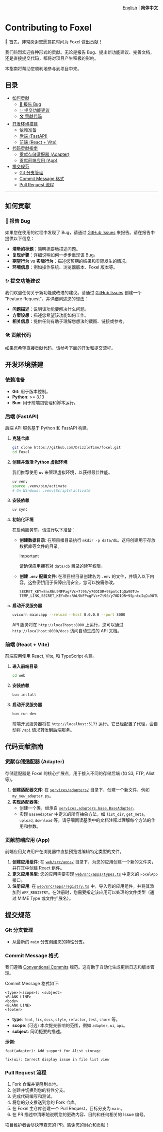 <div align="right">
  <a href="./CONTRIBUTING.md">English</a> | <b>简体中文</b>
</div>

# Contributing to Foxel

🎉 首先，非常感谢您愿意花时间为 Foxel 做出贡献！

我们热烈欢迎各种形式的贡献。无论是报告 Bug、提出新功能建议、完善文档，还是直接提交代码，都将对项目产生积极的影响。

本指南将帮助您顺利地参与到项目中来。

## 目录

- [如何贡献](#如何贡献)
  - [🐛 报告 Bug](#-报告-bug)
  - [✨ 提交功能建议](#-提交功能建议)
  - [🛠️ 贡献代码](#️-贡献代码)
- [开发环境搭建](#开发环境搭建)
  - [依赖准备](#依赖准备)
  - [后端 (FastAPI)](#后端-fastapi)
  - [前端 (React + Vite)](#前端-react--vite)
- [代码贡献指南](#代码贡献指南)
  - [贡献存储适配器 (Adapter)](#贡献存储适配器-adapter)
  - [贡献前端应用 (App)](#贡献前端应用-app)
- [提交规范](#提交规范)
  - [Git 分支管理](#git-分支管理)
  - [Commit Message 格式](#commit-message-格式)
  - [Pull Request 流程](#pull-request-流程)

---

## 如何贡献

### 🐛 报告 Bug

如果您在使用的过程中发现了 Bug，请通过 [GitHub Issues](https://github.com/DrizzleTime/Foxel/issues) 来报告。请在报告中提供以下信息：

- **清晰的标题**：简明扼要地描述问题。
- **复现步骤**：详细说明如何一步步重现该 Bug。
- **期望行为** vs **实际行为**：描述您预期的结果和实际发生的情况。
- **环境信息**：例如操作系统、浏览器版本、Foxel 版本等。

### ✨ 提交功能建议

我们欢迎任何关于新功能或改进的建议。请通过 [GitHub Issues](https://github.com/DrizzleTime/Foxel/issues) 创建一个 "Feature Request"，并详细阐述您的想法：

- **问题描述**：说明该功能要解决什么问题。
- **方案设想**：描述您希望该功能如何工作。
- **相关信息**：提供任何有助于理解您想法的截图、链接或参考。

### 🛠️ 贡献代码

如果您希望直接贡献代码，请参考下面的开发和提交流程。

## 开发环境搭建

### 依赖准备

- **Git**: 用于版本控制。
- **Python**: >= 3.13
- **Bun**: 用于前端包管理和脚本运行。

### 后端 (FastAPI)

后端 API 服务基于 Python 和 FastAPI 构建。

1. **克隆仓库**

    ```bash
    git clone https://github.com/DrizzleTime/foxel.git
    cd Foxel
    ```

2. **创建并激活 Python 虚拟环境**

    我们推荐使用 `uv` 来管理虚拟环境，以获得最佳性能。

    ```bash
    uv venv
    source .venv/bin/activate
    # On Windows: .venv\Scripts\activate
    ```

3. **安装依赖**

    ```bash
    uv sync
    ```

4. **初始化环境**

    在启动服务前，请进行以下准备：

    - **创建数据目录**:
      在项目根目录执行 `mkdir -p data/db`。这将创建用于存放数据库等文件的目录。
      > [!IMPORTANT]
      > 请确保应用拥有对 `data/db` 目录的读写权限。

    - **创建 `.env` 配置文件**:
      在项目根目录创建名为 `.env` 的文件，并填入以下内容。这些密钥用于保障应用安全，您可以按需修改。

      ```dotenv
      SECRET_KEY=EnsRhL9NFPxgFVc+7t96/y70DIOR+9SpntcIqQa90TU=
      TEMP_LINK_SECRET_KEY=EnsRhL9NFPxgFVc+7t96/y70DIOR+9SpntcIqQa90TU=
      ```

5. **启动开发服务器**

    ```bash
    uvicorn main:app --reload --host 0.0.0.0 --port 8000
    ```

    API 服务将在 `http://localhost:8000` 上运行，您可以通过 `http://localhost:8000/docs` 访问自动生成的 API 文档。

### 前端 (React + Vite)

前端应用使用 React, Vite, 和 TypeScript 构建。

1. **进入前端目录**

    ```bash
    cd web
    ```

2. **安装依赖**

    ```bash
    bun install
    ```

3. **启动开发服务器**

    ```bash
    bun run dev
    ```

    前端开发服务器将在 `http://localhost:5173` 运行。它已经配置了代理，会自动将 `/api` 请求转发到后端服务。

## 代码贡献指南

### 贡献存储适配器 (Adapter)

存储适配器是 Foxel 的核心扩展点，用于接入不同的存储后端 (如 S3, FTP, Alist 等)。

1. **创建适配器文件**: 在 [`services/adapters/`](services/adapters/) 目录下，创建一个新文件，例如 `my_new_adapter.py`。
2. **实现适配器类**:
    - 创建一个类，继承自 [`services.adapters.base.BaseAdapter`](services/adapters/base.py)。
    - 实现 `BaseAdapter` 中定义的所有抽象方法，如 `list_dir`, `get_meta`, `upload`, `download` 等。请仔细阅读基类中的文档注释以理解每个方法的作用和参数。

### 贡献前端应用 (App)

前端应用允许用户在浏览器中直接预览或编辑特定类型的文件。

1. **创建应用组件**: 在 [`web/src/apps/`](web/src/apps/) 目录下，为您的应用创建一个新的文件夹，并在其中创建 React 组件。
2. **定义应用类型**: 您的应用需要实现 [`web/src/apps/types.ts`](web/src/apps/types.ts) 中定义的 `FoxelApp` 接口。
3. **注册应用**: 在 [`web/src/apps/registry.ts`](web/src/apps/registry.ts) 中，导入您的应用组件，并将其添加到 `APP_REGISTRY`。在注册时，您需要指定该应用可以处理的文件类型（通过 MIME Type 或文件扩展名）。

## 提交规范

### Git 分支管理

- 从最新的 `main` 分支创建您的特性分支。

### Commit Message 格式

我们遵循 [Conventional Commits](https://www.conventionalcommits.org/) 规范。这有助于自动化生成更新日志和版本管理。

Commit Message 格式如下:

```
<type>(<scope>): <subject>
<BLANK LINE>
<body>
<BLANK LINE>
<footer>
```

- **type**: `feat`, `fix`, `docs`, `style`, `refactor`, `test`, `chore` 等。
- **scope**: (可选) 本次提交影响的范围，例如 `adapter`, `ui`, `api`。
- **subject**: 简明扼要的描述。

**示例:**

```
feat(adapter): Add support for Alist storage
```

```
fix(ui): Correct display issue in file list view
```

### Pull Request 流程

1. Fork 仓库并克隆到本地。
2. 创建并切换到您的特性分支。
3. 完成代码编写和测试。
4. 将您的分支推送到您的 Fork 仓库。
5. 在 Foxel 主仓库创建一个 Pull Request，目标分支为 `main`。
6. 在 PR 描述中清晰地说明您的更改内容、目的和任何相关的 Issue 编号。

项目维护者会尽快审查您的 PR。感谢您的耐心和贡献！
